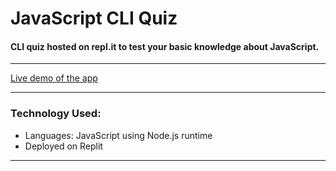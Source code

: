 # JavaScript CLI Quiz

#### CLI quiz hosted on repl.it to test your basic knowledge about JavaScript.

<hr/>

[Live demo of the app](https://replit.com/@madhvsvdan/mark02)

<hr/>

### Technology Used:
- Languages: JavaScript using Node.js runtime
- Deployed on Replit

<hr/>